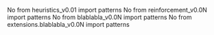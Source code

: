No from heuristics_v0.01 import patterns
No from reinforcement_v0.0N import patterns
No from blablabla_v0.0N import patterns
No from extensions.blablabla_v0.0N import patterns

